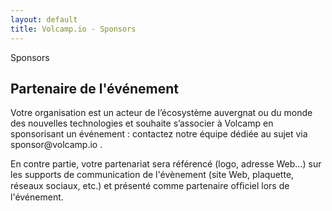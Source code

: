 ```yaml
---
layout: default
title: Volcamp.io - Sponsors
---
```

<section class="section-speaker section">
    <div class="container">
        <div class="row section-heading">
            <div class="col-lg-6">
                <div class="heading"><span class="stroke-text">Sponsors</span>
                    <div class="pl-90">
                        <h2>Partenaire de l'événement</h2>
                    </div>
                </div>
            </div>
        </div>
        <div class="row">
            <div class="col-lg-12">
                <p>
                Votre organisation est un acteur de lʼécosystème auvergnat ou du monde des nouvelles technologies et souhaite sʼassocier à Volcamp  en sponsorisant un événement : contactez notre équipe dédiée au sujet via sponsor@volcamp.io .
                </p>
                <p>
                En contre partie, votre partenariat sera référencé (logo, adresse Web…) sur les supports de communication de l'évènement (site Web, plaquette, réseaux sociaux, etc.) et présenté comme partenaire ofﬁciel lors de l'événement.
                </p>
            </div>
        </div>
    </div>
</section>